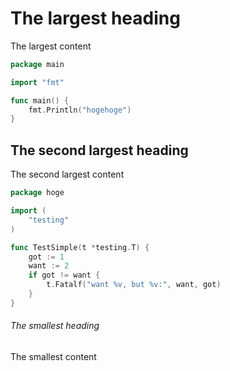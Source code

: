 # The largest heading

The largest content

```go
package main

import "fmt"

func main() {
	fmt.Println("hogehoge")
}
```

## The second largest heading

The second largest content

```go
package hoge

import (
	"testing"
)

func TestSimple(t *testing.T) {
	got := 1
	want := 2
	if got != want {
		t.Fatalf("want %v, but %v:", want, got)
	}
}
```

###### The smallest heading

The smallest content
